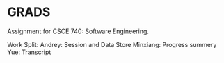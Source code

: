 # GRADS
Assignment for CSCE 740: Software Engineering.

Work Split:
Andrey: Session and Data Store
Minxiang: Progress summery
Yue: Transcript


